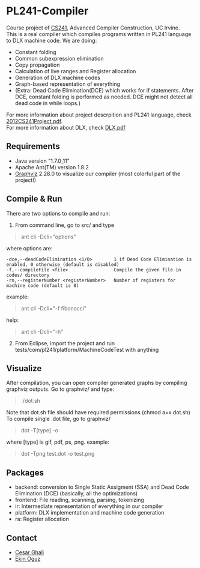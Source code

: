 PL241-Compiler
==============

Course project of <a href="http://www.ics.uci.edu/~franz/Site/w12cs241.html" target="_new">CS241</a>, Advanced Compiler Construction, UC Irvine.  
This is a real compiler which compiles programs written in PL241 language to DLX machine code. We are doing:
* Constant folding
* Common subexpression elimination
* Copy propagation
* Calculation of live ranges and Register allocation
* Generation of DLX machine codes
* Graph-based representation of everything
* (Extra: Dead Code Elimination(DCE) which works for if statements. After DCE, constant folding is performed as needed. DCE might not detect all dead code in while loops.)

For more information about project descrpition and PL241 language, check <a href="https://github.com/ekinoguz/PL241-Compiler/blob/master/2012CS241Project.pdf" target="_new">2012CS241Project.pdf</a>.  
For more information about DLX, check <a href="https://github.com/ekinoguz/PL241-Compiler/blob/master/DLX.pdf" target="_new">DLX.pdf</a>

Requirements
------------
* Java version "1.7.0_11"
* Apache Ant(TM) version 1.8.2
* <a href="http://www.graphviz.org/Home.php" target="_new">Graphviz</a> 2.28.0 to visualize our compiler (most colorful part of the project!)

Compile & Run
-------------
There are two options to compile and run:  
1) From command line, go to src/ and type
> ant cli -Dcli="options"

where options are:

	-dce,--deadCodeElimination <1/0>        1 if Dead Code Elimination is enabled, 0 otherwise (default is disabled)
	-f,--compileFile <file>                 Compile the given file in codes/ directory
	-rn,--registerNumber <registerNumber>   Number of registers for machine code (default is 8)
example:
> ant cli -Dcli="-f fibonacci"

help:
> ant cli -Dcli="-h"

2) From Eclipse, import the project and run tests/com/pl241/platform/MachineCodeTest with anything

Visualize
---------
After compilation, you can open compiler generated graphs by compiling graphviz outputs. Go to graphviz/ and type:
> ./dot.sh

Note that dot.sh file should have required permissions (chmod a+x dot.sh)  
To compile single .dot file, go to graphviz/

> dot -T[type] <input-dot-file> -o <output-file> 

where [type] is gif, pdf, ps, png. example: 
> dot -Tpng test.dot -o test.png

Packages
--------
* backend: conversion to Single Static Assigment (SSA) and Dead Code Elimination (DCE) (basically, all the optimizations)
* frontend: File reading, scanning, parsing, tokenizing
* ir: Intermediate representation of everything in our compiler
* platform: DLX implementation and machine code generation
* ra: Register allocation

Contact
-------
* <a href="https://github.com/cesarghali" target="_new">Cesar Ghali
* Ekin Oguz
